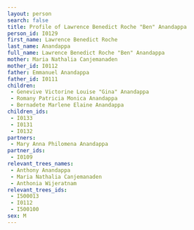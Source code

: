 ```yaml
---
layout: person
search: false
title: Profile of Lawrence Benedict Roche "Ben" Anandappa
person_id: I0129
first_name: Lawrence Benedict Roche
last_name: Anandappa
full_name: Lawrence Benedict Roche "Ben" Anandappa
mother: Maria Nathalia Canjemanaden
mother_id: I0112
father: Emmanuel Anandappa
father_id: I0111
children:
 - Genevive Victorine Louise "Gina" Anandappa
 - Romany Patricia Monica Anandappa
 - Bernadete Marlene Elaine Anandappa
children_ids:
 - I0133
 - I0131
 - I0132
partners:
 - Mary Anna Philomena Anandappa
partner_ids:
 - I0109
relevant_trees_names:
 - Anthony Anandappa
 - Maria Nathalia Canjemanaden
 - Anthonia Wijeratnam
relevant_trees_ids:
 - I500013
 - I0112
 - I500100
sex: M
---
```


